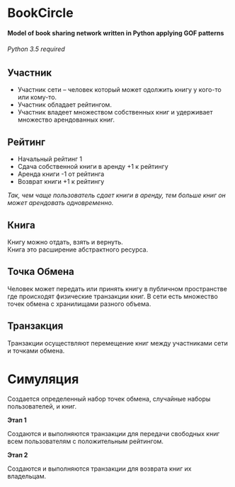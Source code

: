 # BookCircle
#### Model of book sharing network written in Python applying GOF patterns

###### Python 3.5 required

## Участник
- Участник сети – человек который может одолжить книгу у кого-то или кому-то.
- Участник обладает рейтингом.
- Участник владеет множеством собственных книг и удерживает множество арендованных книг.
    
## Рейтинг
- Начальный рейтинг 1
- Сдача собственной книги в аренду +1 к рейтингу
- Аренда книги -1 от рейтинга
- Возврат книги +1 к рейтингу

*Так, чем чаще пользователь сдает книги в аренду, тем больше книг он может арендовать одновременно.*
	

## Книга
	  
Книгу можно отдать, взять и вернуть.  
Книга это расширение абстрактного ресурса.

## Точка Обмена
Человек может передать или принять книгу в публичном пространстве где происходят физические транзакции книг. В сети есть множество точек обмена с хранилищами разного объема.

## Транзакция
Транзакции осуществляют перемещение книг между участниками сети и точками обмена.

# Симуляция

Создается определенный набор точек обмена, случайные наборы пользователей, и книг.

**Этап 1**

Создаются и выполняются транзакции для передачи свободных книг всем пользователям с положительным рейтингом.

**Этап 2**

Создаются и выполняются транзакции для возврата книг их владельцам.
